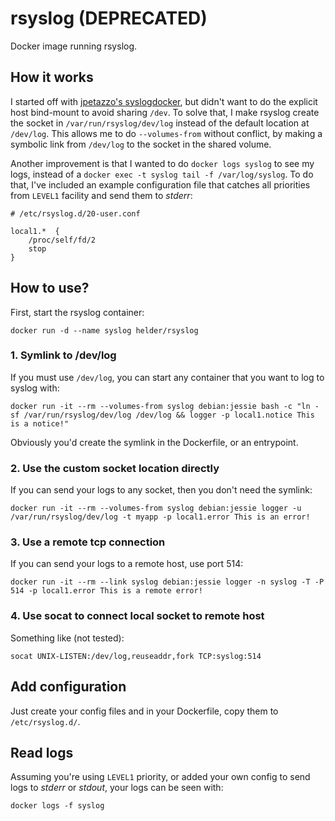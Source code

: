 # rsyslog (DEPRECATED)

Docker image running rsyslog.


## How it works

I started off with [jpetazzo's syslogdocker](http://jpetazzo.github.io/2014/08/24/syslog-docker/), but didn't want to do the explicit host bind-mount to avoid sharing `/dev`. To solve that, I make rsyslog create the socket in `/var/run/rsyslog/dev/log` instead of the default location at `/dev/log`. This allows me to do `--volumes-from` without conflict, by making a symbolic link from `/dev/log` to the socket in the shared volume.

Another improvement is that I wanted to do `docker logs syslog` to see my logs, instead of a `docker exec -t syslog tail -f /var/log/syslog`. To do that, I've included an example configuration file that catches all priorities from `LEVEL1` facility and send them to *stderr*:

    # /etc/rsyslog.d/20-user.conf

    local1.*  {
        /proc/self/fd/2
        stop
    }


## How to use?

First, start the rsyslog container:

    docker run -d --name syslog helder/rsyslog

### 1. Symlink to /dev/log

If you must use `/dev/log`, you can start any container that you want to log to syslog with:

    docker run -it --rm --volumes-from syslog debian:jessie bash -c "ln -sf /var/run/rsyslog/dev/log /dev/log && logger -p local1.notice This is a notice!"

Obviously you'd create the symlink in the Dockerfile, or an entrypoint.

### 2. Use the custom socket location directly

If you can send your logs to any socket, then you don't need the symlink:

    docker run -it --rm --volumes-from syslog debian:jessie logger -u /var/run/rsyslog/dev/log -t myapp -p local1.error This is an error!

### 3. Use a remote tcp connection

If you can send your logs to a remote host, use port 514:

    docker run -it --rm --link syslog debian:jessie logger -n syslog -T -P 514 -p local1.error This is a remote error!

### 4. Use socat to connect local socket to remote host

Something like (not tested):

    socat UNIX-LISTEN:/dev/log,reuseaddr,fork TCP:syslog:514


## Add configuration

Just create your config files and in your Dockerfile, copy them to `/etc/rsyslog.d/`.


## Read logs

Assuming you're using `LEVEL1` priority, or added your own config to send logs to *stderr* or *stdout*, your logs can be seen with:

    docker logs -f syslog
